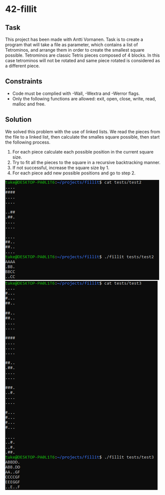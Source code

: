 # 42-fillit
## Task
This project has been made with Antti Vornanen. Task is to create a program that will take a file as parameter, which contains a list of Tetrominos, and arrange them
in order to create the smallest square possible. Tetrominos are classic Tetris pieces composed of 4 blocks. In this case tetrominos will not be rotated and same piece rotated is considered as a different piece.
## Constraints
* Code must be complied with -Wall, -Wextra and -Werror flags.
* Only the following functions are allowed: exit, open, close, write, read, malloc and free.
## Solution
We solved this problem with the use of linked lists. We read the pieces from the file to a linked list, then calculate the smalles square possible, then start the following process.
1. For each piece calculate each possible position in the current square size.
2. Try to fit all the pieces to the square in a recursive backtracking manner.
3. If not successful, increase the square size by 1.
4. For each piece add new possible positions and go to step 2.

![img1](images/img1.PNG)
![img2](images/img2.PNG)
